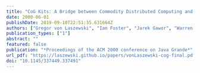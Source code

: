 ```yaml
---
title: "CoG Kits: A Bridge between Commodity Distributed Computing and High-Performance Grids"
date: 2000-06-01
publishDate: 2019-09-10T22:51:35.631664Z
authors: ["Gregor von Laszewski", "Ian Foster", "Jarek Gawor", "Warren Smith", "Steve Tuecke"]
publication_types: ["1"]
abstract: ""
featured: false
publication: "*Proceedings of the ACM 2000 conference on Java Grande*"
url_pdf: "https://laszewski.github.io/papers/vonLaszewski-cog-final.pdf"
doi: "10.1145/337449.337491"
---
```


